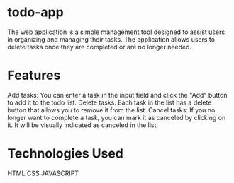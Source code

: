 # todo-app
The web application is a simple management tool designed to assist users in organizing and managing their tasks. The application allows users to delete tasks once they are completed or are no longer needed.

# Features
Add tasks: You can enter a task in the input field and click the "Add" button to add it to the todo list.
Delete tasks: Each task in the list has a delete button that allows you to remove it from the list.
Cancel tasks: If you no longer want to complete a task, you can mark it as canceled by clicking on it. It will be visually indicated as canceled in the list.

# Technologies Used
  HTML
  CSS
  JAVASCRIPT
